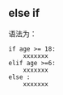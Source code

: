 else if
---------

语法为：

    if age >= 18:
        xxxxxxx
    elif age >=6:
        xxxxxxx
    else :
        xxxxxxx